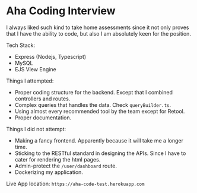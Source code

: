 # Aha Coding Interview

I always liked such kind to take home assessments since it not only proves that I have the ability to code, but also I am absolutely keen for the position.

Tech Stack:
- Express (Nodejs, Typescript)
- MySQL
- EJS View Engine

Things I attempted:
- Proper coding structure for the backend. Except that I combined controllers and routes.
- Complex queries that handles the data. Check `queryBuilder.ts`.
- Using almost every recommended tool by the team except for Retool.
- Proper documentation.

Things I did not attempt:
- Making a fancy frontend. Apparently because it will take me a longer time.
- Sticking to the RESTful standard in designing the APIs. Since I have to cater for rendering the html pages.
- Admin-protect the `/user/dashboard` route.
- Dockerizing my application.

Live App location: `https://aha-code-test.herokuapp.com`
